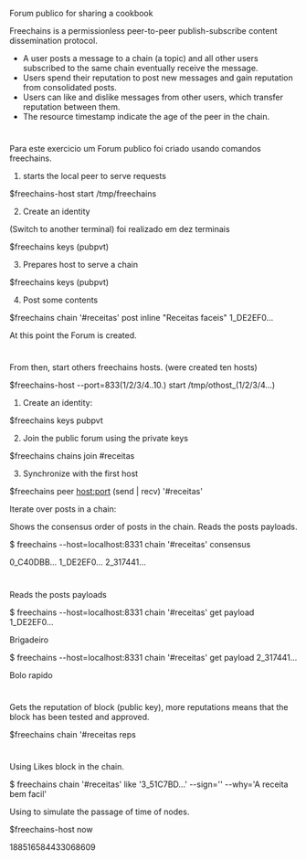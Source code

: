 Forum publico for sharing a cookbook

Freechains is a permissionless peer-to-peer publish-subscribe content
dissemination protocol.

- A user posts a message to a chain (a topic) and all other users subscribed to
the same chain eventually receive the message.
- Users spend their reputation to post new messages and gain reputation from
consolidated posts.
- Users can like and dislike messages from other users, which transfer reputation
between them.
- The resource timestamp indicate the age of the peer in the chain. 
#
Para este exercicio um Forum publico foi criado usando comandos freechains.


1. starts the local peer to serve requests 

$freechains-host start /tmp/freechains
   
2. Create an identity

(Switch to another terminal) foi realizado em dez terminais

$freechains keys (pubpvt) <passphrase>

3. Prepares host to serve a chain

$freechains keys (pubpvt) <passphrase>

4. Post some contents

$freechains chain '#receitas' post inline "Receitas faceis"
1_DE2EF0...

At this point the Forum is created.
#
From then, start others freechains hosts. (were created ten hosts)

$freechains-host --port=833(1/2/3/4..10.) start /tmp/othost_(1/2/3/4...)

1. Create an identity: 

$freechains keys pubpvt <passphrase>

2. Join the public forum using the private keys

$freechains chains join #receitas <private key>

3. Synchronize with the first host 

$freechains peer <host:port> (send | recv) '#receitas'

Iterate over posts in a chain:

Shows the consensus order of posts in the chain.
Reads the posts payloads.

$ freechains --host=localhost:8331 chain '#receitas' consensus

0_C40DBB... 1_DE2EF0... 2_317441...

#
Reads the posts payloads

$ freechains --host=localhost:8331 chain '#receitas' get payload 1_DE2EF0...

Brigadeiro

$ freechains --host=localhost:8331 chain '#receitas' get payload 2_317441...

Bolo rapido

#
Gets the reputation of block (public key), more reputations means that the block has been tested and approved.

$freechains chain '#receitas reps  <hash of block>

#
Using  Likes block in the chain.
   
$ freechains chain '#receitas' like '3_51C7BD...' --sign='<my-pvtkey>' --why='A receita bem facil'

Using to simulate the passage of time of nodes.

$freechains-host now <timestamp>
   
188516584433068609
   


